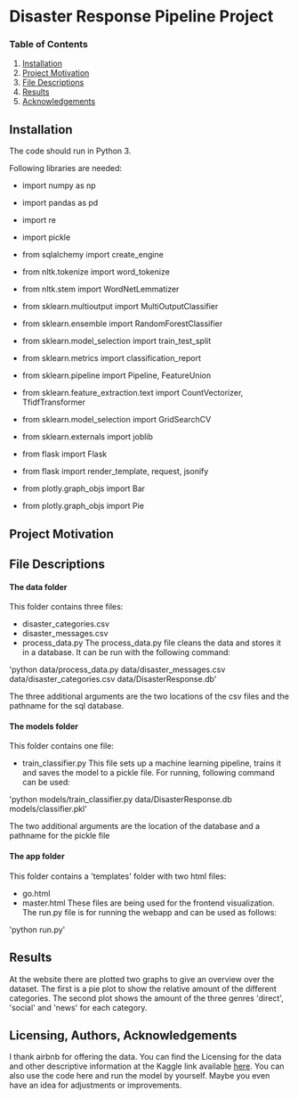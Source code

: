 # Disaster Response Pipeline Project

### Table of Contents

1. [Installation](#installation)
2. [Project Motivation](#motivation)
3. [File Descriptions](#files)
4. [Results](#results)
5. [Acknowledgements](#licensing)

## Installation <a name="installation"></a>

The code should run in Python 3.

Following libraries are needed:
- import numpy as np
- import pandas as pd
- import re
- import pickle
- from sqlalchemy import create_engine

- from nltk.tokenize import word_tokenize
- from nltk.stem import WordNetLemmatizer

- from sklearn.multioutput import MultiOutputClassifier
- from sklearn.ensemble import RandomForestClassifier
- from sklearn.model_selection import train_test_split
- from sklearn.metrics import classification_report
- from sklearn.pipeline import Pipeline, FeatureUnion
- from sklearn.feature_extraction.text import CountVectorizer, TfidfTransformer
- from sklearn.model_selection import GridSearchCV
- from sklearn.externals import joblib

- from flask import Flask
- from flask import render_template, request, jsonify

- from plotly.graph_objs import Bar
- from plotly.graph_objs import Pie

## Project Motivation<a name="motivation"></a>




## File Descriptions <a name="files"></a>

#### The data folder

This folder contains three files:
- disaster_categories.csv
- disaster_messages.csv
- process_data.py
The process_data.py file cleans the data and stores it in a database. It can be run with the following command: 

'python data/process_data.py data/disaster_messages.csv data/disaster_categories.csv data/DisasterResponse.db'

The three additional arguments are the two locations of the csv files and the pathname for the sql database.

#### The models folder

This folder contains one file:
- train_classifier.py
This file sets up a machine learning pipeline, trains it and saves the model to a pickle file. For running, following command can be used:

'python models/train_classifier.py data/DisasterResponse.db models/classifier.pkl'

The two additional arguments are the location of the database and a pathname for the pickle file

#### The app folder
This folder contains a 'templates' folder with two html files:
- go.html
- master.html
These files are being used for the frontend visualization.
The run.py file is for running the webapp and can be used as follows:

'python run.py'

## Results<a name="results"></a>

At the website there are plotted two graphs to give an overview over the dataset. The first is a pie plot to show the relative amount of the different categories. The second plot shows the amount of the three genres 'direct', 'social' and 'news' for each category. 

## Licensing, Authors, Acknowledgements<a name="licensing"></a>

I thank airbnb for offering the data. You can find the Licensing for the data and other descriptive information at the Kaggle link available [here](https://www.kaggle.com/airbnb/seattle/data). You can also use the code here and run the model by yourself. Maybe you even have an idea for adjustments or improvements. 
